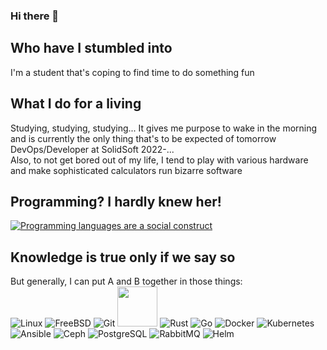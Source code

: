 ### Hi there 👋

## Who have I stumbled into
I'm a student that's coping to find time to do something fun

## What I do for a living
Studying, studying, studying... It gives me purpose to wake in the morning and is currently the only thing that's to be expected of tomorrow\
DevOps/Developer at SolidSoft 2022-...\
Also, to not get bored out of my life, I tend to play with various hardware and make sophisticated calculators run bizarre software

## Programming? I hardly knew her!
[![Programming languages are a social construct](https://github-readme-stats.vercel.app/api/top-langs/?username=zinstack625&theme=radical)](https://github.com/anuraghazra/github-readme-stats)

## Knowledge is true only if we say so
But generally, I can put A and B together in those things:\
![Linux](https://www.vectorlogo.zone/logos/linux/linux-icon.svg)
![FreeBSD](https://www.vectorlogo.zone/logos/freebsd/freebsd-icon.svg)
![Git](https://www.vectorlogo.zone/logos/git-scm/git-scm-icon.svg)
<img src="https://github.com/isocpp/logos/raw/master/cpp_logo.svg" width="64">
![Rust](https://www.vectorlogo.zone/logos/rust-lang/rust-lang-icon.svg)
![Go](https://www.vectorlogo.zone/logos/golang/golang-icon.svg)
![Docker](https://www.vectorlogo.zone/logos/docker/docker-icon.svg)
![Kubernetes](https://www.vectorlogo.zone/logos/kubernetes/kubernetes-icon.svg)
![Ansible](https://www.vectorlogo.zone/logos/ansible/ansible-icon.svg)
![Ceph](https://www.vectorlogo.zone/logos/ceph/ceph-icon.svg)
![PostgreSQL](https://www.vectorlogo.zone/logos/postgresql/postgresql-icon.svg)
![RabbitMQ](https://www.vectorlogo.zone/logos/rabbitmq/rabbitmq-icon.svg)
![Helm](https://www.vectorlogo.zone/logos/helmsh/helmsh-icon.svg)

<!--
**zinstack625/zinstack625** is a ✨ _special_ ✨ repository because its `README.md` (this file) appears on your GitHub profile.

Here are some ideas to get you started:

- 🔭 I’m currently working on ...
- 🌱 I’m currently learning ...
- 👯 I’m looking to collaborate on ...
- 🤔 I’m looking for help with ...
- 💬 Ask me about ...
- 📫 How to reach me: ...
- 😄 Pronouns: ...
- ⚡ Fun fact: ...
-->
